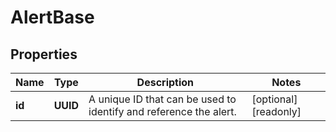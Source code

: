 

# AlertBase


## Properties

| Name | Type | Description | Notes |
|------------ | ------------- | ------------- | -------------|
|**id** | **UUID** | A unique ID that can be used to identify and reference the alert. |  [optional] [readonly] |



